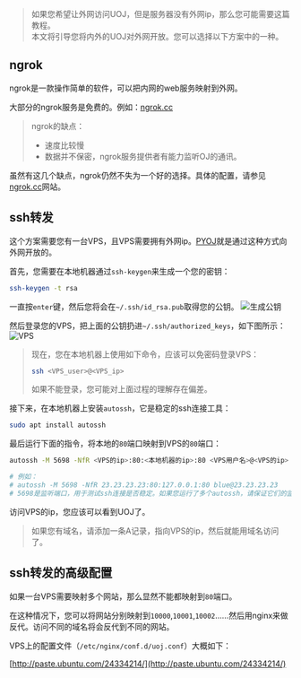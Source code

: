 > 如果您希望让外网访问UOJ，但是服务器没有外网ip，那么您可能需要这篇教程。  
> 本文将引导您将内外的UOJ对外网开放。您可以选择以下方案中的一种。

## ngrok
ngrok是一款操作简单的软件，可以把内网的web服务映射到外网。

大部分的ngrok服务是免费的。例如：[ngrok.cc](https://www.ngrok.cc/)

> ngrok的缺点：
>
> - 速度比较慢
> - 数据并不保密，ngrok服务提供者有能力监听OJ的通讯。

虽然有这几个缺点，ngrok仍然不失为一个好的选择。具体的配置，请参见[ngrok.cc](https://www.ngrok.cc/)网站。

## ssh转发
这个方案需要您有一台VPS，且VPS需要拥有外网ip。[PYOJ](http://pyoj.ml/)就是通过这种方式向外网开放的。

首先，您需要在本地机器通过`ssh-keygen`来生成一个您的密钥：
```bash
ssh-keygen -t rsa
```

一直按`enter`键，然后您将会在`~/.ssh/id_rsa.pub`取得您的公钥。
![生成公钥](http://i2.muimg.com/567571/609c9db0c37658d2.png)

然后登录您的VPS，把上面的公钥扔进`~/.ssh/authorized_keys`，如下图所示：
![VPS](http://i1.piimg.com/567571/b764e26ccdf050b8.png)

> 现在，您在本地机器上使用如下命令，应该可以免密码登录VPS：  
> ```bash  
> ssh <VPS_user>@<VPS_ip>  
> ```  
> 如果不能登录，您可能对上面过程的理解存在偏差。  

接下来，在本地机器上安装`autossh`，它是稳定的ssh连接工具：  
```bash
sudo apt install autossh
```

最后运行下面的指令，将本地的`80`端口映射到VPS的`80`端口：  
```bash  
autossh -M 5698 -NfR <VPS的ip>:80:<本地机器的ip>:80 <VPS用户名>@<VPS的ip>  

# 例如：
# autossh -M 5698 -NfR 23.23.23.23:80:127.0.0.1:80 blue@23.23.23.23
# 5698是监听端口，用于测试ssh连接是否稳定。如果您运行了多个autossh，请保证它们的监听端口不同。
```

访问VPS的ip，您应该可以看到UOJ了。

> 如果您有域名，请添加一条A记录，指向VPS的ip，然后就能用域名访问了。

## ssh转发的高级配置

如果一台VPS需要映射多个网站，那么显然不能都映射到`80`端口。

在这种情况下，您可以将网站分别映射到`10000`,`10001`,`10002`……然后用nginx来做反代。访问不同的域名将会反代到不同的网站。

VPS上的配置文件（`/etc/nginx/conf.d/uoj.conf`）大概如下：

[http://paste.ubuntu.com/24334214/](http://paste.ubuntu.com/24334214/)



